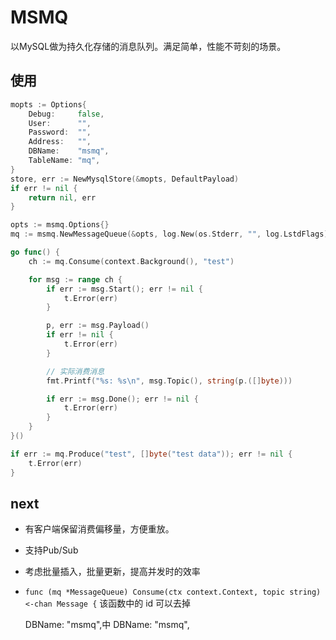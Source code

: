 # MSMQ

以MySQL做为持久化存储的消息队列。满足简单，性能不苛刻的场景。

## 使用

```go
mopts := Options{
    Debug:     false,
    User:      "",
    Password:  "",
    Address:   "",
    DBName:    "msmq",
    TableName: "mq",
}
store, err := NewMysqlStore(&mopts, DefaultPayload)
if err != nil {
    return nil, err
}

opts := msmq.Options{}
mq := msmq.NewMessageQueue(&opts, log.New(os.Stderr, "", log.LstdFlags), store)

go func() {
    ch := mq.Consume(context.Background(), "test")

    for msg := range ch {
        if err := msg.Start(); err != nil {
            t.Error(err)
        }

        p, err := msg.Payload()
        if err != nil {
            t.Error(err)
        }

        // 实际消费消息
        fmt.Printf("%s: %s\n", msg.Topic(), string(p.([]byte)))

        if err := msg.Done(); err != nil {
            t.Error(err)
        }
    }
}()

if err := mq.Produce("test", []byte("test data")); err != nil {
    t.Error(err)
}
```

## next

- 有客户端保留消费偏移量，方便重放。
- 支持Pub/Sub
- 考虑批量插入，批量更新，提高并发时的效率
- `func (mq *MessageQueue) Consume(ctx context.Context, topic string) <-chan Message {` 该函数中的 id 可以去掉

    DBName:    "msmq",中
    DBName:    "msmq",
